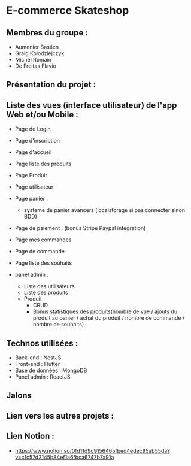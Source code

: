 # E-commerce Skateshop

## Membres du groupe :

- Aumenier Bastien
- Graig Kolodziejczyk
- Michel Romain
- De Freitas Flavio

## Présentation du projet :

## Liste des vues (interface utilisateur) de l'app Web et/ou Mobile :

- Page de Login
- Page d'inscription
- Page d'accueil
- Page liste des produits
- Page Produit
- Page utilisateur
- Page panier :
  - systeme de panier avancers (localstorage si pas connecter sinon BDD)
- Page de paiement : (bonus Stripe Paypal intégration)
- Page mes commandes
- Page de commande
- Page liste des souhaits

- panel admin :
  - Liste des utilisateurs
  - Liste des produits
  - Produit :
    - CRUD
    - Bonus statistiques des produits(nombre de vue / ajouts du produit au panier / achat du produit / nombre de commande / nombre de souhaits)

## Technos utilisées :

- Back-end : NestJS
- Front-end : Flutter
- Base de données : MongoDB
- Panel admin : ReactJS

## Jalons

## Lien vers les autres projets :

## Lien Notion :

- https://www.notion.so/0fd11d9c9156465fbed4edec95ab55da?v=c1c57d2145b84ef1a6fbca6747b7a91a
